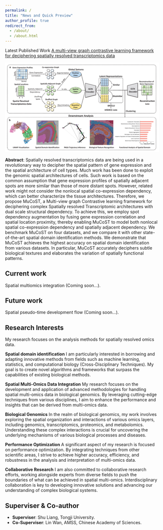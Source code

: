 ```yaml
---
permalink: /
title: "News and Quick Preview"
author_profile: true
redirect_from: 
  - /about/
  - /about.html
---
```


Latest Published Work [A multi-view graph contrastive learning framework for deciphering spatially resolved transcriptomics data](https://tju-zl.github.io/publication/2024-05-27-MuCoST)

![Overview of MuCoST](/images/mucost_framework.png)

**Abstract**: Spatially resolved transcriptomics data are being used in a revolutionary way to decipher the spatial pattern of gene expression and the spatial architecture of cell types. Much work has been done to exploit the genomic spatial architectures of cells. Such work is based on the common assumption that gene expression profiles of spatially adjacent spots are more similar than those of more distant spots. However, related work might not consider the nonlocal spatial co-expression dependency, which can better characterize the tissue architectures. Therefore, we propose MuCoST, a Multi-view graph Contrastive learning framework for deciphering complex Spatially resolved Transcriptomic architectures with dual scale structural dependency. To achieve this, we employ spot dependency augmentation by fusing gene expression correlation and spatial location proximity, thereby enabling MuCoST to model both nonlocal spatial co-expression dependency and spatially adjacent dependency. We benchmark MuCoST on four datasets, and we compare it with other state-of-the-art spatial domain identification methods. We demonstrate that MuCoST achieves the highest accuracy on spatial domain identification from various datasets. In particular, MuCoST accurately deciphers subtle biological textures and elaborates the variation of spatially functional patterns.

Current work
---
Spatial multiomics integration (Coming soon...).

Future work
---
Spatial pseudo-time development flow (Coming soon...).

Research Interests
---
My research focuses on the analysis methods for spatially resolved omics data.

**Spatial domain identification**
I am particularly interested in borrowing and adapting innovative methods from fields such as machine learning, statistics, and computational biology (Cross-Disciplinary Techniques). My goal is to create novel algorithms and frameworks that surpass the capabilities of existing biological methods.

**Spatial Multi-Omics Data Integration**
My research focuses on the development and application of advanced methodologies for handling spatial multi-omics data in biological genomics. By leveraging cutting-edge techniques from various disciplines, I aim to enhance the performance and insights that can be derived from multi-omics data.

**Biological Genomics**
In the realm of biological genomics, my work involves exploring the spatial organization and interactions of various omics layers, including genomics, transcriptomics, proteomics, and metabolomics. Understanding these complex interactions is crucial for uncovering the underlying mechanisms of various biological processes and diseases.

**Performance Optimization**
A significant aspect of my research is focused on performance optimization. By integrating techniques from other scientific areas, I strive to achieve higher accuracy, efficiency, and robustness in the analysis and interpretation of multi-omics data.

**Collaborative Research**
I am also committed to collaborative research efforts, working alongside experts from diverse fields to push the boundaries of what can be achieved in spatial multi-omics. Interdisciplinary collaboration is key to developing innovative solutions and advancing our understanding of complex biological systems.

Superviser & Co-author
---
- **Superviser**: Shu Liang, Tongji University.
- **Co-Superviser**: Lin Wan, AMSS, Chinese Academy of Sciences.
